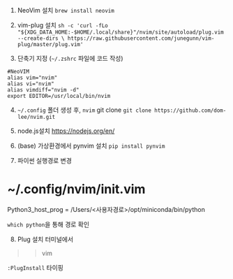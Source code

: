 1. NeoVim 설치
`brew install neovim`

2. vim-plug 설치
`sh -c 'curl -fLo "${XDG_DATA_HOME:-$HOME/.local/share}"/nvim/site/autoload/plug.vim --create-dirs \
       https://raw.githubusercontent.com/junegunn/vim-plug/master/plug.vim'`

3. 단축기 지정 (`~/.zshrc` 파일에 코드 작성)
```
#NeoVIM
alias vim="nvim"
alias vi="nvim"
alias vimdiff="nvim -d"
export EDITOR=/usr/local/bin/nvim
```

4. `~/.config` 폴더 생성 후, `nvim` git clone
`git clone https://github.com/dom-lee/nvim.git`

5. node.js설치
https://nodejs.org/en/

6. (base) 가상환경에서 pynvim 설치
`pip install pynvim`

7. 파이썬 실행경로 변경
# ~/.config/nvim/init.vim 
Python3_host_prog = /Users/<사용자경로>/opt/miniconda/bin/python

`which python`을 통해 경로 확인

8. Plug 설치
터미널에서 
>> vim

`:PlugInstall` 타이핑

